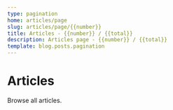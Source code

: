 ```yaml
---
type: pagination
home: articles/page
slug: articles/page/{{number}}
title: Articles - {{number}} / {{total}}
description: Articles page - {{number}} / {{total}}  
template: blog.posts.pagination
---
```


# Articles

Browse all articles.
